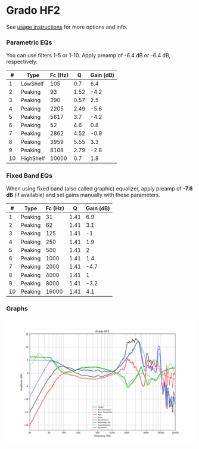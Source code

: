 # Grado HF2
See [usage instructions](https://github.com/jaakkopasanen/AutoEq#usage) for more options and info.

### Parametric EQs
You can use filters 1-5 or 1-10. Apply preamp of -6.4 dB or -6.4 dB, respectively.

|   # | Type      |   Fc (Hz) |    Q |   Gain (dB) |
|-----|-----------|-----------|------|-------------|
|   1 | LowShelf  |       105 | 0.7  |         6.4 |
|   2 | Peaking   |        93 | 1.52 |        -4.2 |
|   3 | Peaking   |       390 | 0.57 |         2.5 |
|   4 | Peaking   |      2205 | 2.49 |        -5.6 |
|   5 | Peaking   |      5617 | 3.7  |        -4.2 |
|   6 | Peaking   |        52 | 4.6  |         0.8 |
|   7 | Peaking   |      2862 | 4.52 |        -0.9 |
|   8 | Peaking   |      3959 | 5.55 |         3.3 |
|   9 | Peaking   |      8108 | 2.79 |        -2.8 |
|  10 | HighShelf |     10000 | 0.7  |         1.8 |

### Fixed Band EQs
When using fixed band (also called graphic) equalizer, apply preamp of **-7.6 dB** (if available) and set gains manually with these parameters.

|   # | Type    |   Fc (Hz) |    Q |   Gain (dB) |
|-----|---------|-----------|------|-------------|
|   1 | Peaking |        31 | 1.41 |         6.9 |
|   2 | Peaking |        62 | 1.41 |         3.1 |
|   3 | Peaking |       125 | 1.41 |        -1   |
|   4 | Peaking |       250 | 1.41 |         1.9 |
|   5 | Peaking |       500 | 1.41 |         2   |
|   6 | Peaking |      1000 | 1.41 |         1.4 |
|   7 | Peaking |      2000 | 1.41 |        -4.7 |
|   8 | Peaking |      4000 | 1.41 |         1   |
|   9 | Peaking |      8000 | 1.41 |        -3.2 |
|  10 | Peaking |     16000 | 1.41 |         4.1 |

### Graphs
![](./Grado%20HF2.png)
